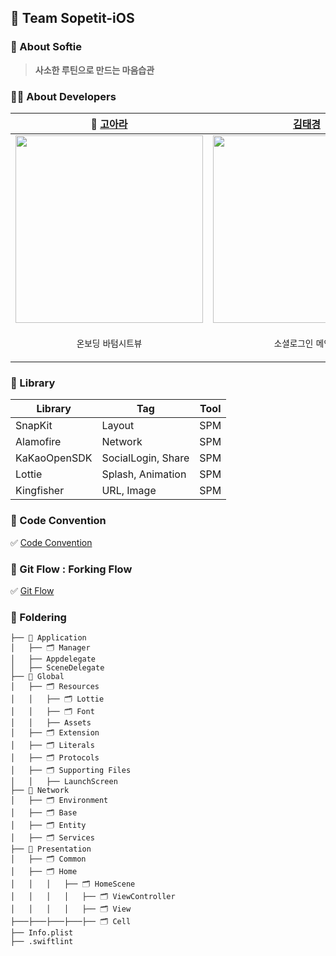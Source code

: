 ## 🙌 Team Sopetit-iOS
### 🧸 About Softie  
> **사소한 루틴으로 만드는 마음습관**


### 👩‍💻 About Developers

| 👑 [고아라](https://github.com/ahra1221) | [김태경](https://github.com/timotheekim10) | [김민주](https://github.com/frohsch) | [이우제](https://github.com/leewoojye) |
| --- | --- | --- | --- |
| <img src = "https://github.com/Team-Sopetit/Sopetit-iOS/assets/79412889/2caf0869-d6e1-4a22-ab35-f2ddf2cac04c" width = "300">| <img src = "https://github.com/Team-Sopetit/Sopetit-iOS/assets/79412889/bfbe8a68-54d2-46d3-b463-e1df08371f09" width = "300"> | <img src = "https://github.com/Team-Sopetit/Sopetit-iOS/assets/79412889/33e9bfad-abec-4960-8545-6faf41bd5bd2" width = "300"> | <img src = "https://github.com/Team-Sopetit/Sopetit-iOS/assets/79412889/c0235ba4-c5d4-4b95-b990-087b95ed67a0" width = "300"> |
|<p align = "center">`온보딩` `바텀시트뷰`|<p align = "center">`소셜로그인` `메인뷰` | <p align = "center">`행복루틴뷰` `데일리루틴추가`| <p align = "center">`데일리루틴뷰` `설정뷰`|

### 📒 Library
| Library | Tag | Tool |
| --- | --- | --- |
| SnapKit | Layout | SPM |
| Alamofire | Network | SPM |
| KaKaoOpenSDK | SocialLogin, Share | SPM |
| Lottie | Splash, Animation | SPM |
| Kingfisher | URL, Image | SPM |

### 💬 Code Convention
✅ [Code Convention](https://airy-hardhat-419.notion.site/Code-Convention-d65e6ce113f84d048d1a21404f5ba33b?pvs=4)

### 🌳 Git Flow : Forking Flow
✅ [Git Flow](https://airy-hardhat-419.notion.site/Git-Fork-93a41f55b02b40dd8908fb7f015c7370?pvs=4)


### 📁 Foldering

```
├── 📁 Application
│   ├── 🗂️ Manager
│   ├── Appdelegate
│   ├── SceneDelegate
├── 📁 Global
│   ├── 🗂️ Resources
│   │   ├── 🗂️ Lottie
│   │   ├── 🗂️ Font
│   │   ├── Assets
│   ├── 🗂️ Extension
│   ├── 🗂️ Literals
│   ├── 🗂️ Protocols
│   ├── 🗂️ Supporting Files
│   │   ├── LaunchScreen
├── 📁 Network
│   ├── 🗂️ Environment
│   ├── 🗂️ Base
│   ├── 🗂️ Entity
│   ├── 🗂️ Services
├── 📁 Presentation
│   ├── 🗂️ Common
│   ├── 🗂️ Home
│   │   │   ├── 🗂️ HomeScene
│   │   │   │   ├── 🗂️ ViewController
│   │   │   │   ├── 🗂️ View
├───├───├───├───├── 🗂️ Cell
├── Info.plist
├── .swiftlint

```
